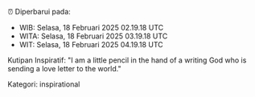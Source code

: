 ⏰ Diperbarui pada:
- WIB: Selasa, 18 Februari 2025 02.19.18 UTC
- WITA: Selasa, 18 Februari 2025 03.19.18 UTC
- WIT: Selasa, 18 Februari 2025 04.19.18 UTC

Kutipan Inspiratif:
"I am a little pencil in the hand of a writing God who is sending a love letter to the world."


Kategori: inspirational


